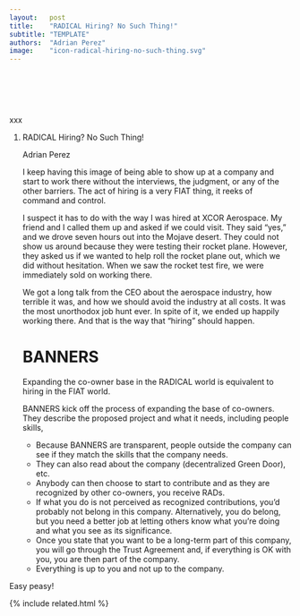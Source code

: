 ```yaml
---
layout:   post
title:    "RADICAL Hiring? No Such Thing!"
subtitle: "TEMPLATE"
authors:  "Adrian Perez"
image:    "icon-radical-hiring-no-such-thing.svg"
---
```


<div style="display:none;">
 <p></p>
</div>

<h1>&nbsp;</h1>
 <p>xxx</p>
<ol>

<li>
RADICAL Hiring? No Such Thing!
<p>Adrian Perez
</p>
<p>
I keep having this image of being able to show up at a company and start to work there without the interviews, the judgment, or any of the other barriers. The act of hiring is a very FIAT thing, it reeks of command and control.
</p>
<p>
I suspect it has to do with the way I was hired at XCOR Aerospace. My friend and I called them up and asked if we could visit. They said “yes,” and we drove seven hours out into the Mojave desert. They could not show us around because they were testing their rocket plane. However, they asked us if we wanted to help roll the rocket plane out, which we did without hesitation. When we saw the rocket test fire, we were immediately sold on working there.
</p>
<p>
We got a long talk from the CEO about the aerospace industry, how terrible it was, and how we should avoid the industry at all costs. It was the most unorthodox job hunt ever. In spite of it, we ended up happily working there. And that is the way that “hiring” should happen.
</p>
<h1>BANNERS</h1>


<p>
Expanding the co-owner base in the RADICAL world is equivalent to hiring in the FIAT world.
</p>
<p>
BANNERS kick off the process of expanding the base of co-owners. They describe the proposed project and what it needs, including people skills,
</p>
<ul>

<li>Because BANNERS are transparent, people outside the company can see if they match the skills that the company needs.

<li>They can also read about the company (decentralized Green Door), etc.

<li>Anybody can then choose to start to contribute and as they are recognized by other co-owners, you receive RADs.

<li>If what you do is not perceived as recognized contributions, you’d probably not belong in this company. Alternatively, you do belong, but you need a better job at letting others know what you’re doing and what you see as its significance.

<li>Once you state that you want to be a long-term part of this company, you will go through the Trust Agreement and, if everything is OK with you, you are then part of the company.

<li>Everything is up to you and not up to the company.
</li>
</ul>
</li>
</ol>
<p>
Easy peasy!
</p>

{% include related.html %}

